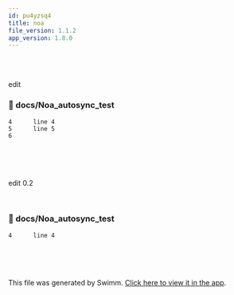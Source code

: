 ```yaml
---
id: pu4yzsq4
title: noa
file_version: 1.1.2
app_version: 1.8.0
---
```


<br/>

<br/>

edit
<!-- NOTE-swimm-snippet: the lines below link your snippet to Swimm -->
### 📄 docs/Noa_autosync_test
```
4      line 4
5      line 5
6      
```

<br/>

<br/>

<br/>

edit 0.2

<!-- empty line --><br/>
<!-- NOTE-swimm-snippet: the lines below link your snippet to Swimm -->
### 📄 docs/Noa_autosync_test
```
4      line 4
```

<br/>

<br/>

<br/>

This file was generated by Swimm. [Click here to view it in the app](http://localhost:5000/repos/Z2l0aHViJTNBJTNBTm9hUmVwbyUzQSUzQU5vYW96ZXI=/docs/pu4yzsq4).
